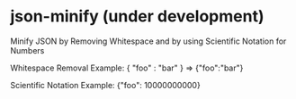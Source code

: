 # json-minify (under development)
Minify JSON by Removing Whitespace and by using Scientific Notation for Numbers

Whitespace Removal
Example: { "foo" : "bar" } => {"foo":"bar"}

Scientific Notation
Example: {"foo": 10000000000}
